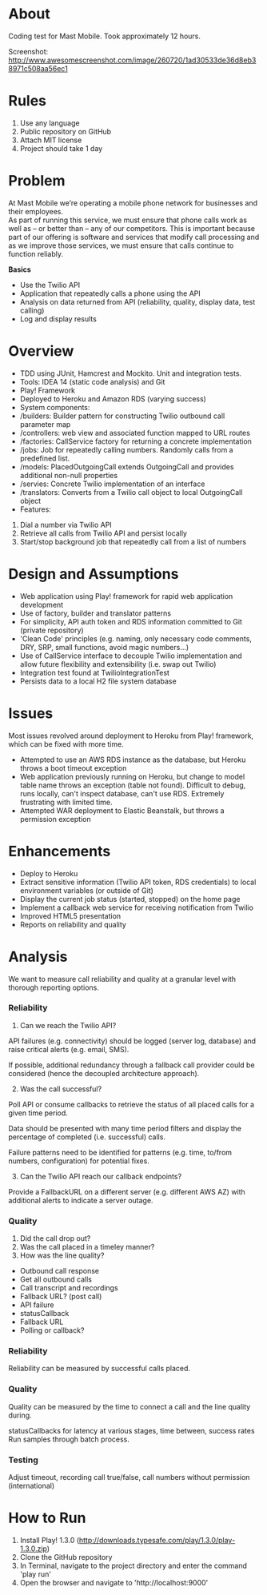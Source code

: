 # About

Coding test for Mast Mobile. Took approximately 12 hours. 

Screenshot: http://www.awesomescreenshot.com/image/260720/1ad30533de36d8eb38971c508aa56ec1

# Rules

1. Use any language
2. Public repository on GitHub
3. Attach MIT license
4. Project should take 1 day

# Problem

At Mast Mobile we’re operating a mobile phone network for businesses and their employees.  
As part of running this service, we must ensure that phone calls work as well as – or better than – any of our 
competitors. This is important because part of our offering is software and services that modify call processing and as 
we improve those services, we must ensure that calls continue to function reliably.

**Basics**

* Use the Twilio API
* Application that repeatedly calls a phone using the API
* Analysis on data returned from API (reliability, quality, display data, test calling)
* Log and display results

# Overview

* TDD using JUnit, Hamcrest and Mockito. Unit and integration tests.
* Tools: IDEA 14 (static code analysis) and Git
* Play! Framework
* Deployed to Heroku and Amazon RDS (varying success)
* System components:
 * /builders: Builder pattern for constructing Twilio outbound call parameter map
 * /controllers: web view and associated function mapped to URL routes
 * /factories: CallService factory for returning a concrete implementation
 * /jobs: Job for repeatedly calling numbers. Randomly calls from a predefined list.
 * /models: PlacedOutgoingCall extends OutgoingCall and provides additional non-null properties
 * /servies: Concrete Twilio implementation of an interface 
 * /translators: Converts from a Twilio call object to local OutgoingCall object
* Features:
 1. Dial a number via Twilio API
 2. Retrieve all calls from Twilio API and persist locally
 3. Start/stop background job that repeatedly call from a list of numbers

# Design and Assumptions

* Web application using Play! framework for rapid web application development
* Use of factory, builder and translator patterns
* For simplicity, API auth token and RDS information committed to Git (private repository)
* 'Clean Code' principles (e.g. naming, only necessary code comments, DRY, SRP, small functions, avoid magic numbers...)
* Use of CallService interface to decouple Twilio implementation and allow future flexibility and extensibility (i.e. swap out Twilio)
* Integration test found at TwilioIntegrationTest
* Persists data to a local H2 file system database

# Issues

Most issues revolved around deployment to Heroku from Play! framework, which can be fixed with more time.

* Attempted to use an AWS RDS instance as the database, but Heroku throws a boot timeout exception
* Web application previously running on Heroku, but change to model table name throws an exception (table not found). 
Difficult to debug, runs locally, can't inspect database, can't use RDS. Extremely frustrating with limited time.
* Attempted WAR deployment to Elastic Beanstalk, but throws a permission exception

# Enhancements

* Deploy to Heroku
* Extract sensitive information (Twilio API token, RDS credentials) to local environment variables (or outside of Git)
* Display the current job status (started, stopped) on the home page
* Implement a callback web service for receiving notification from Twilio
* Improved HTML5 presentation
* Reports on reliability and quality

# Analysis

We want to measure call reliability and quality at a granular level with thorough reporting options. 

### Reliability

1. Can we reach the Twilio API? 

API failures (e.g. connectivity) should be logged (server log, database) and raise critical alerts (e.g. email, SMS). 

If possible, additional redundancy through a fallback call provider could be considered (hence the decoupled architecture approach). 

2. Was the call successful?

Poll API or consume callbacks to retrieve the status of all placed calls for a given time period. 

Data should be presented with many time period filters and display the percentage of completed (i.e. successful) calls. 

Failure patterns need to be identified for patterns (e.g. time, to/from numbers, configuration) for potential fixes. 

3. Can the Twilio API reach our callback endpoints?

Provide a FallbackURL on a different server (e.g. different AWS AZ) with additional alerts to indicate a server outage. 

### Quality

1. Did the call drop out?
2. Was the call placed in a timeley manner?
3. How was the line quality?


* Outbound call response
* Get all outbound calls
* Call transcript and recordings
* Fallback URL? (post call)
* API failure
* statusCallback
* Fallback URL
* Polling or callback?

### Reliability

Reliability can be measured by successful calls placed.

### Quality

Quality can be measured by the time to connect a call and the line quality during. 

statusCallbacks for latency at various stages, time between, success rates
Run samples through batch process.

### Testing

Adjust timeout, recording call true/false, call numbers without permission (international)

# How to Run

1. Install Play! 1.3.0 (http://downloads.typesafe.com/play/1.3.0/play-1.3.0.zip)
2. Clone the GitHub repository
3. In Terminal, navigate to the project directory and enter the command 'play run'
4. Open the browser and navigate to 'http://localhost:9000'